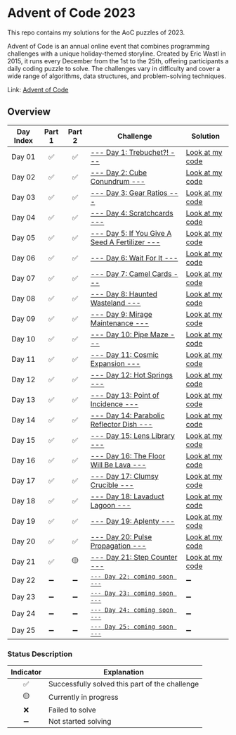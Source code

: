 # Advent of Code 2023

This repo contains my solutions for the AoC puzzles of 2023.

Advent of Code is an annual online event that combines programming challenges with a unique holiday-themed storyline. Created by Eric Wastl in 2015, it runs every December from the 1st to the 25th, offering participants a daily coding puzzle to solve. The challenges vary in difficulty and cover a wide range of algorithms, data structures, and problem-solving techniques.

Link: [Advent of Code](https://adventofcode.com/2023)

## Overview

| Day Index | Part 1 | Part 2 | Challenge | Solution |
|:---------:|:------:|:------:|-----------|----------|
| Day 01 | ✅ | ✅ | [--- Day 1: Trebuchet?! ---](https://adventofcode.com/2023/day/1) | [Look at my code](/day01.py) |
| Day 02 | ✅ | ✅ | [--- Day 2: Cube Conundrum ---](https://adventofcode.com/2023/day/2) | [Look at my code](/day02.py) |
| Day 03 | ✅ | ✅ | [--- Day 3: Gear Ratios ---](https://adventofcode.com/2023/day/3) | [Look at my code](/day03.py) |
| Day 04 | ✅ | ✅ | [--- Day 4: Scratchcards ---](https://adventofcode.com/2023/day/4) | [Look at my code](/day04.py) |
| Day 05 | ✅ | ✅ | [--- Day 5: If You Give A Seed A Fertilizer ---](https://adventofcode.com/2023/day/5) | [Look at my code](/day05.py) |
| Day 06 | ✅ | ✅ | [--- Day 6: Wait For It ---](https://adventofcode.com/2023/day/6) | [Look at my code](/day06.py) |
| Day 07 | ✅ | ✅ | [--- Day 7: Camel Cards ---](https://adventofcode.com/2023/day/7) | [Look at my code](/day07.py) |
| Day 08 | ✅ | ✅ | [--- Day 8: Haunted Wasteland ---](https://adventofcode.com/2023/day/8) | [Look at my code](/day08.py) |
| Day 09 | ✅ | ✅ | [--- Day 9: Mirage Maintenance ---](https://adventofcode.com/2023/day/9) | [Look at my code](/day09.py) |
| Day 10 | ✅ | ✅ | [--- Day 10: Pipe Maze ---](https://adventofcode.com/2023/day/10) | [Look at my code](/day10.py) |
| Day 11 | ✅ | ✅ | [--- Day 11: Cosmic Expansion ---](https://adventofcode.com/2023/day/11) | [Look at my code](/day11.py) |
| Day 12 | ✅ | ✅ | [--- Day 12: Hot Springs ---](https://adventofcode.com/2023/day/12) | [Look at my code](/day12.py) |
| Day 13 | ✅ | ✅ | [--- Day 13: Point of Incidence ---](https://adventofcode.com/2023/day/13) | [Look at my code](/day13.py) |
| Day 14 | ✅ | ✅ | [--- Day 14: Parabolic Reflector Dish ---](https://adventofcode.com/2023/day/14) | [Look at my code](/day14.py) |
| Day 15 | ✅ | ✅ | [--- Day 15: Lens Library ---](https://adventofcode.com/2023/day/15) | [Look at my code](/day15.py) |
| Day 16 | ✅ | ✅ | [--- Day 16: The Floor Will Be Lava ---](https://adventofcode.com/2023/day/16) | [Look at my code](/day16.py) |
| Day 17 | ✅ | ✅ | [--- Day 17: Clumsy Crucible ---](https://adventofcode.com/2023/day/17) | [Look at my code](/day17.py) |
| Day 18 | ✅ | ✅ | [--- Day 18: Lavaduct Lagoon ---](https://adventofcode.com/2023/day/18) | [Look at my code](/day18.py) |
| Day 19 | ✅ | ✅ | [--- Day 19: Aplenty ---](https://adventofcode.com/2023/day/19) | [Look at my code](/day19.py) |
| Day 20 | ✅ | ✅ | [--- Day 20: Pulse Propagation ---](https://adventofcode.com/2023/day/20) | [Look at my code](/day20.py) |
| Day 21 | ✅ | 🟡 | [--- Day 21: Step Counter ---](https://adventofcode.com/2023/day/21) | [Look at my code](/day21.py) |
| Day 22 | ➖ | ➖ | [`--- Day 22: coming soon ---`](https://adventofcode.com/2023/day/22) | ➖ |
| Day 23 | ➖ | ➖ | [`--- Day 23: coming soon ---`](https://adventofcode.com/2023/day/23) | ➖ |
| Day 24 | ➖ | ➖ | [`--- Day 24: coming soon ---`](https://adventofcode.com/2023/day/24) | ➖ |
| Day 25 | ➖ | ➖ | [`--- Day 25: coming soon ---`](https://adventofcode.com/2023/day/25) | ➖ |

### Status Description
| Indicator | Explanation |
|:---------:|-------------|
| ✅ | Successfully solved this part of the challenge |
| 🟡 | Currently in progress |
| ❌ | Failed to solve |
| ➖ | Not started solving |
